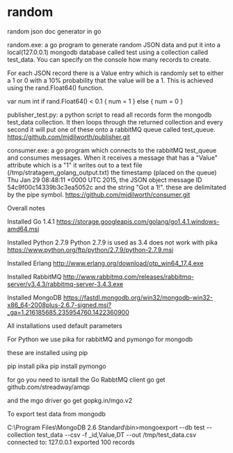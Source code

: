 # random
random json doc generator in go

random.exe: a go program to generate random JSON data and put it into a local(127.0.0.1)  mongodb database called test using a collection called test_data. You can specify on the console how many records to create.

For each JSON record there is a Value entry which is randomly set to either a 1 or 0 with a 10%  probability that the value will be a 1. This is achieved using the rand.Float64() function.

var num int
if rand.Float64() < 0.1 {
	num = 1
} else {
	num = 0
}



publisher_test.py: a python script to read all records form the mongodb test_data collection. It then loops through the returned collection and every second it will put one of these onto a rabbitMQ queue called test_queue.
https://github.com/mjdilworth/publisher.git


consumer.exe: a go program which connects to the rabbitMQ test_queue and consumes messages. When it receives a message that has a "Value" attribute which is a "1" it writes out to a text file (/tmp/stratagem_golang_output.txt) the timestamp (placed on the queue) Thu Jan 29 08:48:11 +0000 UTC 2015, the JSON object message ID 54c9f00c14339b3c3ea5052c and the string "Got a 1!". these are delimitated by the pipe symbol.
https://github.com/mjdilworth/consumer.git




Overall notes

Installed Go 1.4.1
https://storage.googleapis.com/golang/go1.4.1.windows-amd64.msi

Installed Python 2.7.9
Python 2.7.9 is used as 3.4 does not work with pika
https://www.python.org/ftp/python/2.7.9/python-2.7.9.msi

Installed Erlang
http://www.erlang.org/download/otp_win64_17.4.exe

Installed RabbitMQ
http://www.rabbitmq.com/releases/rabbitmq-server/v3.4.3/rabbitmq-server-3.4.3.exe

Installed MongoDB
https://fastdl.mongodb.org/win32/mongodb-win32-x86_64-2008plus-2.6.7-signed.msi?_ga=1.216185685.235954760.1422360900

All installations used default parameters




For Python we use pika for rabbitMQ  and pymongo for mongodb

these are installed using pip 

pip install pika
pip install pymongo


for go you need to isntall the Go RabbtMQ client
go get github.com/streadway/amqp

and the mgo driver
go get gopkg.in/mgo.v2



To export test data from mongodb

C:\Program Files\MongoDB 2.6 Standard\bin>mongoexport --db test --collection test_data --csv  -f _id,Value,DT --out /tmp/test_data.csv
connected to: 127.0.0.1
exported 100 records